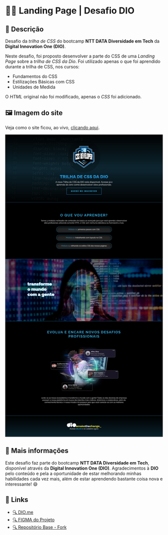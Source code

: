 # 👨‍💻 Landing Page | Desafio DIO

## 📃 Descrição

Desafio da *trilha de CSS* do bootcamp **NTT DATA Diversidade em Tech** da **Digital Innovation One (DIO)**.

Neste desafio, foi proposto desenvolver a parte do CSS de uma *Landing Page* sobre a *trilha de CSS da Dio*. Foi utilizado apenas o que foi aprendido durante a trilha de CSS, nos cursos:

* Fundamentos do CSS
* Estilizações Básicas com CSS
* Unidades de Medida

O *HTML* original não foi modificado, apenas o *CSS* foi adicionado.

## 🖼️ Imagem do site

Veja como o site ficou, ao vivo, [clicando aqui](https://gracilianoog.github.io/dio-desafio-css-landing-page/).

![Imagem final de todo o site](./assets/images/final-screenshot.png "Imagem completa do site")

## 📌 Mais informações

Este desafio faz parte do bootcamp **NTT DATA Diversidade em Tech**, disponível através da **Digital Innovation One (DIO)**. Agradecimentos à **DIO** pelo conteúdo e pela a oportunidade de estar melhorando minhas habilidades cada vez mais, além de estar aprendendo bastante coisa nova e interessante! 😄

## 🔗 Links

* [🔍 DIO.me](https://www.dio.me/)
* [🔍 FIGMA do Projeto](https://www.figma.com/file/AVCNwqCXr3CVcsuDqEjKYQ/DIO---Desafio-01---C%C3%B3pia?node-id=0%3A1)
* [🔍 Repositório Base - Fork](https://github.com/digitalinnovationone/trilha-css-desafio-01)
